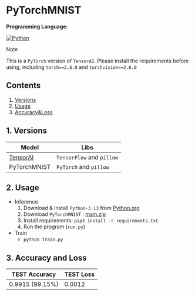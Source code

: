# PyTorchMNIST

**Programming Language:**


[![Python](https://www.python.org/static/img/python-logo.png)](https://www.python.org/)

> [!NOTE]
> This is a `PyTorch` version of `TensorAI`.
> Please install the requirements before using, 
> including `torch==2.6.0` and `torchvision==2.6.0`


## Contents
1. [Versions](#1-versions)
2. [Usage](#2-usage)
3. [Accuracy&Loss](#3-accuracy-and-loss)

## 1. Versions

| Model                                             | Libs                      |
|---------------------------------------------------|---------------------------|
| [TensorAI](https://github.com/Haozhe-py/TensorAI) | `TensorFlow` and `pillow` |
| PyTorchMNIST                                      | `PyTorch` and `pillow`    |

## 2. Usage
- Inference
  1. Download & install `Python-3.13` from [Python.org](https://www.python.org)
  2. Download `PyTorchMNIST` : [main.zip](https://github.com/Haozhe-py/PyTochMNIST/archive/refs/heads/main.zip)
  3. Install requirements: `pip3 install -r requirements.txt`
  4. Run the program (`run.py`)
- Train
  - `python train.py`

## 3. Accuracy and Loss
| **TEST** Accuracy | **TEST** Loss |
|-------------------|---------------|
| 0.9915 (99.15%)   | 0.0012        |

